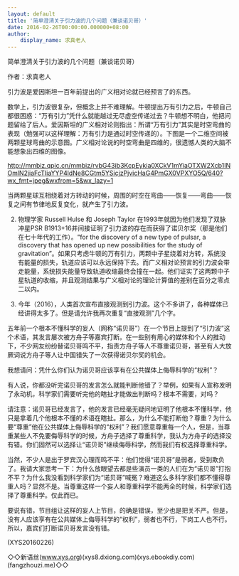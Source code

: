 ```yaml
---
layout: default
title: '简单澄清关于引力波的几个问题（兼谈诺贝哥）'
date: 2016-02-26T00:00:00.000000+08:00
author:
    display_name: 求真老人
---
```


简单澄清关于引力波的几个问题（兼谈诺贝哥）

作者：求真老人

引力波是爱因斯坦一百年前提出的广义相对论就已经预言了的东西。

数学上，引力波很复杂，但概念上并不难理解。牛顿提出万有引力之后，牛顿自己都很困惑：“万有引力”凭什么就能越过无尽虚空传递过去？牛顿想不明白，他把问题留给了后人。爱因斯坦的广义相对论则指出：所谓“万有引力”其实是时空弯曲的表现（勉强可以这样理解：万有引力是通过时空传递的）。下图是一个二维空间被两颗星球弯曲的示意图。广义相对论说的时空弯曲是四维的，很遗憾人类的大脑不能想象出四维的图像。

http://mmbiz.qpic.cn/mmbiz/rvbG43ib3KcpEykia0XCkV1mYiaOTXW2Xcb1INOmlN2jiaFcTIiaYYP4ldNe8CGtm5YSicjzPjvicHaG4PmGX0VPXYO5Q/640?wx_fmt=jpeg&wxfrom=5&wx_lazy=1

当两颗星球互相绕着对方转动的时候，周围的时空在弯曲——恢复——弯曲——恢复之间有节律地反复变化，就产生了引力波。

2. 物理学家 Russell Hulse 和  Joseph Taylor 在1993年就因为他们发现了双脉冲星PSR B1913+16并间接证明了引力波的存在而获得了诺贝尔奖（那是他们在七十年代的工作）。“for the discovery of a new type of pulsar, a discovery that has opened up new possibilities for the study of gravitation”。如果只考虑牛顿的万有引力，两颗中子星绕着对方转，系统没有能量的损失，轨道应该可以永远保持下去。而广义相对论预言的引力波会带走能量，系统损失能量导致轨道收缩最终会撞在一起。他们证实了这两颗中子星轨道的收缩，并且观测结果与广义相对论的理论计算值的差别在百分之零点二以内。

3. 今年（2016），人类首次宣布直接观测到引力波。这个不多讲了，各种媒体已经讲得太多了。但是请允许我再次重复“直接观测”几个字。

五年前一个根本不懂科学的妄人（网称“诺贝哥”）在一个节目上提到了“引力波”这个术语，其发言屡次被方舟子等嘉宾打断。在一些别有用心的媒体和个人的推动下，不少网友纷纷替诺贝哥鸣不平，指责方舟子等人不尊重诺贝哥，甚至有人大放厥词说方舟子等人让中国错失了一次获得诺贝尔奖的机会。

我想请问：凭什么你们认为诺贝哥应该享有在公共媒体上侮辱科学的“权利”？

有人说，你都没听完诺贝哥的发言怎么就能判断他错了？举例，如果有人宣称发明了永动机，科学家们需要听完他的瞎扯才能做出判断吗？根本不需要，对吗？

请注意：诺贝哥已经发言了，他的发言已经毫无疑问地证明了他根本不懂科学，他只是拿着几个他根本不懂的术语在瞎扯。那么，为什么不能打断他？尊重？为什么要“尊重”他在公共媒体上侮辱科学的“权利”？我们愿意尊重每一个人，但是，当尊重某些人不免要侮辱科学的时候，方舟子选择了尊重科学，我认为方舟子的选择没有错。你们固然可以选择让“诺贝哥”继续侮辱科学，然而我们有权选择尊重科学。

当然，不少人是出于罗宾汉心理而鸣不平：他们觉得“诺贝哥”是弱者，受到欺负了。我请大家思考一下：为什么放眼望去都是些演员一类的人们在为“诺贝哥”打抱不平？为什么我没看到科学家们为“诺贝哥”喊冤？难道这么多科学家们都不懂得尊重人吗？显然不是。当尊重这样一个妄人和尊重科学不能两全的时候，科学家们选择了尊重科学。仅此而已。

要说有错，节目组让这样的妄人上节目，的确是错误，至少也是把关不严。但是，没有人应该享有在公共媒体上侮辱科学的“权利”，弱者也不行，下岗工人也不行。所以，嘉宾们打断诺贝哥发言没有错。

(XYS20160226)

◇◇新语丝(www.xys.org)(xys8.dxiong.com)(xys.ebookdiy.com)(fangzhouzi.me)◇◇

